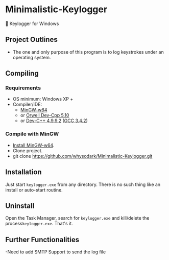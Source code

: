 # Minimalistic-Keylogger
:key: Keylogger for Windows

## Project Outlines

- The one and only purpose of this program is to log keystrokes under an operating system.

## Compiling

### Requirements

- OS minimum: Windows XP + 
- Compiler/IDE:
	- [MinGW-w64](http://sourceforge.net/projects/mingw-w64/)
	- or [Orwell Dev-Cpp 5.10](http://sourceforge.net/projects/orwelldevcpp/)
	- or [Dev-C++ 4.9.9.2](http://www.bloodshed.net/dev/devcpp.html) ([GCC 3.4.2](http://gcc.gnu.org/))

### Compile with MinGW

- [Install MinGW-w64](http://sourceforge.net/projects/mingw-w64/).
- Clone project.
- git clone https://github.com/whysodark/Minimalistic-Keylogger.git


## Installation

Just start `keylogger.exe` from any directory. There is no such thing like an install or auto-start routine. 
## Uninstall

Open the Task Manager, search for `keylogger.exe` and kill/delete the process`keylogger.exe`. That's it.
## Further Functionalities

-Need to add SMTP Support to send the log file 
